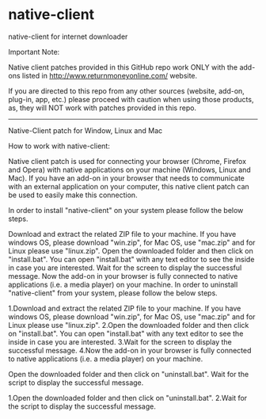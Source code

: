 # native-client
native-client for internet downloader


Important Note:

Native client patches provided in this GitHub repo work ONLY with the add-ons listed in http://www.returnmoneyonline.com/ website.

If you are directed to this repo from any other sources (website, add-on, plug-in, app, etc.) please proceed with caution when using 
those products, as, they will NOT work with patches provided in this repo.

----------------------------------------------------------------------------------------

Native-Client patch for Window, Linux and Mac

How to work with native-client:

Native client patch is used for connecting your browser (Chrome, Firefox and Opera) with native applications on your machine (Windows, Linux and Mac). If you have an add-on in your browser that needs to communicate with an external application on your computer, this native client patch can be used to easily make this connection.

In order to install "native-client" on your system please follow the below steps.

Download and extract the related ZIP file to your machine. If you have windows OS, please download "win.zip", for Mac OS, use "mac.zip" and for Linux please use "linux.zip".
Open the downloaded folder and then click on "install.bat". You can open "install.bat" with any text editor to see the inside in case you are interested.
Wait for the screen to display the successful message.
Now the add-on in your browser is fully connected to native applications (i.e. a media player) on your machine.
In order to uninstall "native-client" from your system, please follow the below steps.

 1.Download and extract the related ZIP file to your machine. If you have windows OS, please download "win.zip", for Mac OS, use "mac.zip" and for Linux please use "linux.zip".
 2.Open the downloaded folder and then click on "install.bat". You can open "install.bat" with any text editor to see the inside in case you are interested.
 3.Wait for the screen to display the successful message.
 4.Now the add-on in your browser is fully connected to native applications (i.e. a media player) on your machine.

Open the downloaded folder and then click on "uninstall.bat".
Wait for the script to display the successful message.

 1.Open the downloaded folder and then click on "uninstall.bat".
 2.Wait for the script to display the successful message.

